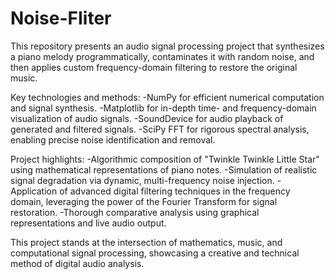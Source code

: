 # Noise-FIiter
This repository presents an audio signal processing project that synthesizes a piano melody programmatically, contaminates it with random noise, and then applies custom frequency-domain filtering to restore the original music.

Key technologies and methods:
	-NumPy for efficient numerical computation and signal synthesis. 
	-Matplotlib for in-depth time- and frequency-domain visualization of audio signals.
	-SoundDevice for audio playback of generated and filtered signals.
	-SciPy FFT for rigorous spectral analysis, enabling precise noise identification and removal.

Project highlights:
	-Algorithmic composition of "Twinkle Twinkle Little Star" using mathematical representations of piano notes.
	-Simulation of realistic signal degradation via dynamic, multi-frequency noise injection.
	-Application of advanced digital filtering techniques in the frequency domain, leveraging the power of the Fourier Transform for signal restoration.
	-Thorough comparative analysis using graphical representations and live audio output.

This project stands at the intersection of mathematics, music, and computational signal processing, showcasing a creative and technical method of digital audio analysis.

